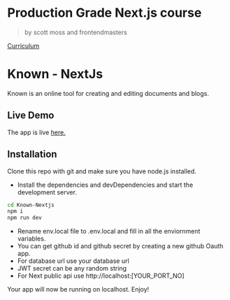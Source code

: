 # Production Grade Next.js course

> by scott moss and frontendmasters

[Curriculum](https://production-grade-nextjs.vercel.app)

# Known - NextJs

Known is an online tool for creating and editing documents and blogs.

## Live Demo

The app is live [here.](https://known-beta.vercel.app/)

## Installation

Clone this repo with git and make sure you have node.js installed.

- Install the dependencies and devDependencies and start the development server.

```sh
cd Known-Nextjs
npm i
npm run dev
```

- Rename env.local file to .env.local and fill in all the enviornment variables.
- You can get github id and github secret by creating a new github Oauth app.
- For database url use your database url
- JWT secret can be any random string
- For Next public api use http://localhost:[YOUR_PORT_NO]

Your app will now be running on localhost. Enjoy!
